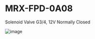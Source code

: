 # MRX-FPD-0A08
Solenoid Valve G3/4, 12V Normally Closed


![image](https://user-images.githubusercontent.com/4562957/127169813-b4b58e27-235f-4b4a-8991-ba75b2447e88.png)
